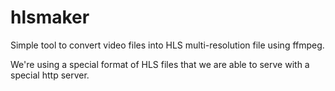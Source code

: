 # hlsmaker

Simple tool to convert video files into HLS multi-resolution file using ffmpeg.

We're using a special format of HLS files that we are able to serve with a special http server.


